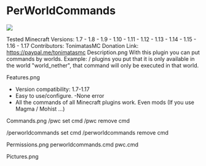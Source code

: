 # PerWorldCommands

[![](http://cf.way2muchnoise.eu/539286.svg)](https://www.curseforge.com/minecraft/mc-mods/539286)

Tested Minecraft Versions: 1.7 - 1.8 - 1.9 - 1.10 - 1.11 - 1.12 - 1.13 - 1.14 - 1.15 - 1.16 - 1.17
Contributors: TonimatasMC
Donation Link: https://paypal.me/tonimatasmc
Description.png
With this plugin you can put commands by worlds. Example: / plugins you put that it is only available in the world "world_nether", that command will only be executed in that world.

Features.png
- Version compatibility: 1.7-1.17
- Easy to use/configure.
-None error
- All the commands of all Minecraft plugins work. Even mods (If you use Magma / Mohist ...)

Commands.png
/pwc set cmd <example> <world> <world1> <world2>
/pwc remove cmd <example>

/perworldcommands set cmd <example> <world> <world1> <world2>
/perworldcommands remove cmd <example>


Permissions.png
perworldcommands.cmd
pwc.cmd

Pictures.png


